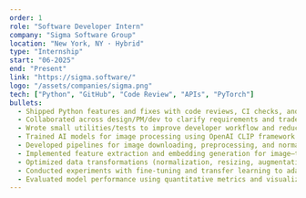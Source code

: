 ```yaml
---
order: 1
role: "Software Developer Intern"
company: "Sigma Software Group"
location: "New York, NY · Hybrid"
type: "Internship"
start: "06-2025"
end: "Present"
link: "https://sigma.software/"
logo: "/assets/companies/sigma.png"
tech: ["Python", "GitHub", "Code Review", "APIs", "PyTorch"]
bullets:
  - Shipped Python features and fixes with code reviews, CI checks, and measurable acceptance criteria.
  - Collaborated across design/PM/dev to clarify requirements and tradeoffs; documented decisions.
  - Wrote small utilities/tests to improve developer workflow and reduce regressions.
  - Trained AI models for image processing using OpenAI CLIP framework
  - Developed pipelines for image downloading, preprocessing, and normalization to support large-scale training (~1,000,000+ images)
  - Implemented feature extraction and embedding generation for image–text similarity tasks
  - Optimized data transformations (normalization, resizing, augmentation) for improved model accuracy and efficiency
  - Conducted experiments with fine-tuning and transfer learning to adapt CLIP to custom datasets
  - Evaluated model performance using quantitative metrics and visualization techniques to refine training results
---
```

